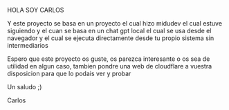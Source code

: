 HOLA SOY CARLOS 

Y este proyecto se basa en un proyecto el cual hizo midudev el cual estuve siguiendo y el cuan se basa en un chat gpt local el cual se usa desde el navegador y el cual se ejecuta directamente desde tu propio sistema sin intermediarios 

Espero que este proyecto os guste, os parezca interesante o os sea de utilidad en algun caso, tambien pondre una web de cloudflare a vuestra disposicion para que lo podais ver y probar

Un saludo ;)

Carlos